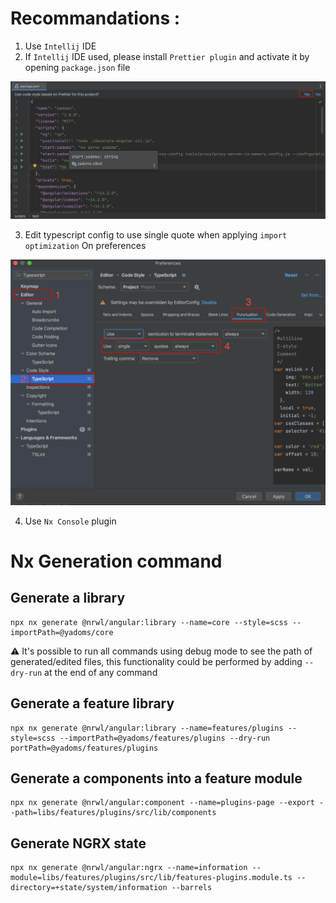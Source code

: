 # Recommandations :

1. Use `Intellij` IDE
2. If `Intellij` IDE used, please install `Prettier plugin` and activate it by opening `package.json` file

![](./documentation-assets/prettier.png)

3. Edit typescript config to use single quote when applying `import optimization`
   On preferences

![](./documentation-assets/single-quotes.png)

4. Use `Nx Console` plugin

# Nx Generation command

## Generate a library

```
npx nx generate @nrwl/angular:library --name=core --style=scss --importPath=@yadoms/core
```

⚠️ It's possible to run all commands using debug mode to see the path of generated/edited files, this functionality could be performed by adding `--dry-run` at the end of any command

## Generate a feature library

```
npx nx generate @nrwl/angular:library --name=features/plugins --style=scss --importPath=@yadoms/features/plugins --dry-run
portPath=@yadoms/features/plugins
```

## Generate a components into a feature module

```
npx nx generate @nrwl/angular:component --name=plugins-page --export --path=libs/features/plugins/src/lib/components
```

## Generate NGRX state

```
npx nx generate @nrwl/angular:ngrx --name=information --module=libs/features/plugins/src/lib/features-plugins.module.ts --directory=+state/system/information --barrels
```
